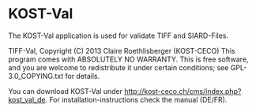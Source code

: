 KOST-Val
========

The KOST-Val application is used for validate TIFF and SIARD-Files.

TIFF-Val, Copyright (C) 2013 Claire Roethlisberger (KOST-CECO)
This program comes with ABSOLUTELY NO WARRANTY.
This is free software, and you are welcome to redistribute it under 
certain conditions; see GPL-3.0_COPYING.txt for details.

You can download KOST-Val under http://kost-ceco.ch/cms/index.php?kost_val_de. 
For installation-instructions check the manual (DE/FR).
